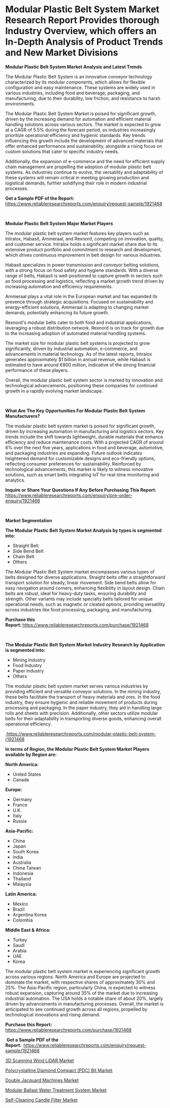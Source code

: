 <p><h1>Modular Plastic Belt System Market Research Report Provides thorough Industry Overview, which offers an In-Depth Analysis of Product Trends and New Market Divisions</h1></p><p><strong>Modular Plastic Belt System Market Analysis and Latest Trends</strong></p>
<p><p>The Modular Plastic Belt System is an innovative conveyor technology characterized by its modular components, which allows for flexible configuration and easy maintenance. These systems are widely used in various industries, including food and beverage, packaging, and manufacturing, due to their durability, low friction, and resistance to harsh environments.</p><p>The Modular Plastic Belt System Market is poised for significant growth, driven by the increasing demand for automation and efficient material handling solutions across various sectors. The market is expected to grow at a CAGR of 5.5% during the forecast period, as industries increasingly prioritize operational efficiency and hygienic standards. Key trends influencing this growth include the development of advanced materials that offer enhanced performance and sustainability, alongside a rising focus on custom solutions that cater to specific industry needs.</p><p>Additionally, the expansion of e-commerce and the need for efficient supply chain management are propelling the adoption of modular plastic belt systems. As industries continue to evolve, the versatility and adaptability of these systems will remain critical in meeting growing production and logistical demands, further solidifying their role in modern industrial processes.</p></p>
<p><strong>Get a Sample PDF of the Report:&nbsp;</strong> <a href="https://www.reliableresearchreports.com/enquiry/request-sample/1921468?utm_campaign=7&utm_medium=2&utm_source=Github&utm_content=ia&utm_term=01032025&utm_id=modular-plastic-belt-system">https://www.reliableresearchreports.com/enquiry/request-sample/1921468</a></p>
<p>&nbsp;</p>
<p><strong>Modular Plastic Belt System Major Market Players</strong></p>
<p><p>The modular plastic belt system market features key players such as Intralox, Habasit, Ammeraal, and Rexnord, competing on innovation, quality, and customer service. Intralox holds a significant market share due to its extensive product portfolio and commitment to research and development, which drives continuous improvement in belt design for various industries.</p><p>Habasit specializes in power transmission and conveyor belting solutions, with a strong focus on food safety and hygiene standards. With a diverse range of belts, Habasit is well-positioned to capture growth in sectors such as food processing and logistics, reflecting a market growth trend driven by increasing automation and efficiency requirements.</p><p>Ammeraal plays a vital role in the European market and has expanded its presence through strategic acquisitions. Focused on sustainability and energy-efficient solutions, Ammeraal is adapting to changing market demands, potentially enhancing its future growth.</p><p>Rexnord's modular belts cater to both food and industrial applications, leveraging a robust distribution network. Rexnord is on track for growth due to the increasing adoption of automated material handling systems.</p><p>The market size for modular plastic belt systems is projected to grow significantly, driven by industrial automation, e-commerce, and advancements in material technology. As of the latest reports, Intralox generates approximately $1 billion in annual revenue, while Habasit is estimated to have around €800 million, indicative of the strong financial performance of these players.</p><p>Overall, the modular plastic belt system sector is marked by innovation and technological advancements, positioning these companies for continued growth in a rapidly evolving market landscape.</p></p>
<p>&nbsp;</p>
<p><strong>What Are The Key Opportunities For Modular Plastic Belt System Manufacturers?</strong></p>
<p><p>The modular plastic belt system market is poised for significant growth, driven by increasing automation in manufacturing and logistics sectors. Key trends include the shift towards lightweight, durable materials that enhance efficiency and reduce maintenance costs. With a projected CAGR of around 6% over the next five years, applications in food and beverage, automotive, and packaging industries are expanding. Future outlook indicates heightened demand for customizable designs and eco-friendly options, reflecting consumer preferences for sustainability. Reinforced by technological advancements, this market is likely to witness innovative solutions, such as smart belts integrating IoT for real-time monitoring and analytics.</p></p>
<p><strong>Inquire or Share Your Questions If Any Before Purchasing This Report:</strong> <a href="https://www.reliableresearchreports.com/enquiry/pre-order-enquiry/1921468?utm_campaign=7&utm_medium=2&utm_source=Github&utm_content=ia&utm_term=01032025&utm_id=modular-plastic-belt-system">https://www.reliableresearchreports.com/enquiry/pre-order-enquiry/1921468</a></p>
<p>&nbsp;</p>
<p><strong>Market Segmentation</strong></p>
<p><strong>The Modular Plastic Belt System Market Analysis by types is segmented into:</strong></p>
<p><ul><li>Straight Belt</li><li>Side Bend Belt</li><li>Chain Belt</li><li>Others</li></ul></p>
<p><p>The Modular Plastic Belt System market encompasses various types of belts designed for diverse applications. Straight belts offer a straightforward transport solution for steady, linear movement. Side bend belts allow for easy navigation around corners, enhancing flexibility in layout design. Chain belts are robust, ideal for heavy-duty tasks, ensuring durability and strength. Other variants may include specialty belts tailored for unique operational needs, such as magnetic or cleated options, providing versatility across industries like food processing, packaging, and manufacturing.</p></p>
<p><strong>Purchase this Report:&nbsp;</strong><a href="https://www.reliableresearchreports.com/purchase/1921468?utm_campaign=7&utm_medium=2&utm_source=Github&utm_content=ia&utm_term=01032025&utm_id=modular-plastic-belt-system">https://www.reliableresearchreports.com/purchase/1921468</a></p>
<p>&nbsp;</p>
<p><strong>The Modular Plastic Belt System Market Industry Research by Application is segmented into:</strong></p>
<p><ul><li>Mining Industry</li><li>Food Industry</li><li>Paper Industry</li><li>Others</li></ul></p>
<p><p>The modular plastic belt system market serves various industries by providing efficient and versatile conveyor solutions. In the mining industry, these belts facilitate the transport of heavy materials and ores. In the food industry, they ensure hygienic and reliable movement of products during processing and packaging. In the paper industry, they aid in handling large rolls and sheets with precision. Additionally, other sectors utilize modular belts for their adaptability in transporting diverse goods, enhancing overall operational efficiency.</p></p>
<p><a href="https://www.reliableresearchreports.com/modular-plastic-belt-system-r1921468?utm_campaign=7&utm_medium=2&utm_source=Github&utm_content=ia&utm_term=01032025&utm_id=modular-plastic-belt-system">&nbsp;https://www.reliableresearchreports.com/modular-plastic-belt-system-r1921468</a></p>
<p><strong>In terms of Region, the Modular Plastic Belt System Market Players available by Region are:</strong></p>
<p>
    <p> <strong> North America: </strong>
        <ul>
            <li>United States</li>
            <li>Canada</li>
        </ul>
        </p> 
    <p> <strong> Europe: </strong>
        <ul>
            <li>Germany</li>
            <li>France</li>
            <li>U.K.</li>
            <li>Italy</li>
            <li>Russia</li>
        </ul>
        </p> 
    <p> <strong> Asia-Pacific: </strong>
        <ul>
            <li>China</li>
            <li>Japan</li>
            <li>South Korea</li>
            <li>India</li>
            <li>Australia</li>
            <li>China Taiwan</li>
            <li>Indonesia</li>
            <li>Thailand</li>
            <li>Malaysia</li>
        </ul>
        </p> 
    <p> <strong> Latin America: </strong>
        <ul>
            <li>Mexico</li>
            <li>Brazil</li>
            <li>Argentina Korea</li>
            <li>Colombia</li>
        </ul>
        </p> 
    <p> <strong> Middle East & Africa: </strong>
        <ul>
            <li>Turkey</li>
            <li>Saudi</li>
            <li>Arabia</li>
            <li>UAE</li>
            <li>Korea</li>
        </ul>
    </p>
    </p>
<p><p>The modular plastic belt system market is experiencing significant growth across various regions. North America and Europe are projected to dominate the market, with respective shares of approximately 30% and 25%. The Asia-Pacific region, particularly China, is expected to witness robust expansion, capturing around 35% of the market due to increasing industrial automation. The USA holds a notable share of about 20%, largely driven by advancements in manufacturing processes. Overall, the market is anticipated to see continued growth across all regions, propelled by technological innovations and rising demand.</p></p>
<p><strong>Purchase this Report: </strong><a href="https://www.reliableresearchreports.com/purchase/1921468?utm_campaign=7&utm_medium=2&utm_source=Github&utm_content=ia&utm_term=01032025&utm_id=modular-plastic-belt-system">https://www.reliableresearchreports.com/purchase/1921468</a></p>
<p>&nbsp;<strong>Get a Sample PDF of the Report:&nbsp;&nbsp;</strong><a href="https://www.reliableresearchreports.com/enquiry/request-sample/1921468?utm_campaign=7&utm_medium=2&utm_source=Github&utm_content=ia&utm_term=01032025&utm_id=modular-plastic-belt-system">https://www.reliableresearchreports.com/enquiry/request-sample/1921468</a></p>
<p><strong></strong></p>
<p><p><a href="https://github.com/akermigarib/Market-Research-Report-List-1/blob/main/3d-scanning-wind-lidar-market.md?utm_campaign=7&utm_medium=2&utm_source=Github&utm_content=ia&utm_term=01032025&utm_id=modular-plastic-belt-system">3D Scanning Wind LiDAR Market</a></p><p><a href="https://github.com/dushornerfe/Market-Research-Report-List-1/blob/main/polycrystalline-diamond-compact-pdc-bit-market.md?utm_campaign=7&utm_medium=2&utm_source=Github&utm_content=ia&utm_term=01032025&utm_id=modular-plastic-belt-system">Polycrystalline Diamond Compact (PDC) Bit Market</a></p><p><a href="https://github.com/sapsaidamary/Market-Research-Report-List-1/blob/main/double-jacquard-machines-market.md?utm_campaign=7&utm_medium=2&utm_source=Github&utm_content=ia&utm_term=01032025&utm_id=modular-plastic-belt-system">Double Jacquard Machines Market</a></p><p><a href="https://github.com/djarixneoza/Market-Research-Report-List-1/blob/main/modular-ballast-water-treatment-system-market.md?utm_campaign=7&utm_medium=2&utm_source=Github&utm_content=ia&utm_term=01032025&utm_id=modular-plastic-belt-system">Modular Ballast Water Treatment System Market</a></p><p><a href="https://github.com/vilehoaguy/Market-Research-Report-List-1/blob/main/self-cleaning-candle-filter-market.md?utm_campaign=7&utm_medium=2&utm_source=Github&utm_content=ia&utm_term=01032025&utm_id=modular-plastic-belt-system">Self-Cleaning Candle Filter Market</a></p></p>